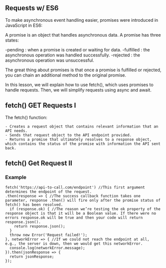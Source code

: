 ## Requests w/ ES6

To make asynchronous event handling easier, promises were introduced in JavaScript in ES6:

A promise is an object that handles asynchronous data. A promise has three states:

-pending : when a promise is created or waiting for data.
-fulfilled : the asynchronous operation was handled successfully.
-rejected : the asynchronous operation was unsuccessful.

The great thing about promises is that once a promise is fulfilled or rejected, you can chain an additional method to the original promise.

In this lesson, we will explain how to use fetch(), which uses promises to handle requests. Then, we will simplify requests using async and await.

## fetch() GET Requests I

The fetch() function:

```
- Creates a request object that contains relevant information that an API needs.
- Sends that request object to the API endpoint provided.
- Returns a promise that ultimately resolves to a response object, which contains the status of the promise with information the API sent back.

```
## fetch() Get Request II
### Example
```
fetch('https://api-to-call.com/endpoint') //This first argument determines the endpoint of the request.
.then(response => { //The success callback function takes one parameter, response .then() will fire only after the promise status of fetch() has been resolved.
  if (response.ok) { //The reason we’re testing the ok property of the response object is that it will be a Boolean value. If there were no errors response.ok will be true and then your code will return response.json().
    return response.json();
  }
  throw new Error('Request failed!');
}, networkError => { //If we could not reach the endpoint at all, e.g., the server is down, then we would get this networkError.
  console.log(networkError.message);
}).then(jsonResponse => {
  return jsonResponse;
});
```
